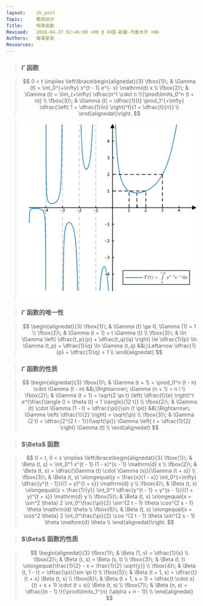 ```yaml
---
layout:    zh_post
Topic:     概率统计
Title:     特殊函数
Revised:   2018-04-27 02:46:00 +08 @ 中国-新疆-乌鲁木齐 +06
Authors:   璀璨星辰
Resources:
---
```


> ### $\Gamma$ 函数

> $$
> 0 < t \implies
> \left\lbrace\begin{alignedat}{3}
> \fbox{1}\; & \Gamma (t) = \int_0^{+\infty} x^{t - 1} e^{- x} \mathrm{d} x \\
> \fbox{2}\; & \Gamma (t) = \lim_{+\infty} \dfrac{n^t \cdot n !}{\prod\limits_0^n (t + n)} \\
> \fbox{3}\; & \Gamma (t) = \dfrac{1}{t} \prod_1^{+\infty} \dfrac{\left( 1 + \dfrac{1}{n} \right)^t}{1 + \dfrac{t}{n}} \\
> \end{alignedat}\right.
> $$
>

> ![max-width:360px;](figures/Gamma_Function.svg)

> ### $\Gamma$ 函数的唯一性

> $$
> \begin{alignedat}{3}
> \fbox{1}\; & \Gamma (t) \ge 0, \Gamma (1) = 1 \\
> \fbox{2}\; & \Gamma (t + 1) = t \Gamma (t) \\
> \fbox{3}\; & \ln \Gamma \left( \dfrac{t_p}{p} + \dfrac{t_q}{q} \right) \le \dfrac{1}{p} \ln \Gamma (t_p) + \dfrac{1}{q} \ln \Gamma (t_q) &&\;\Leftarrow \dfrac{1}{p} + \dfrac{1}{q} = 1 \\
> \end{alignedat}
> $$
>

> ### $\Gamma$ 函数的性质

> $$
> \begin{alignedat}{3}
> \fbox{1}\; & \Gamma (t + 1) = \prod_0^n (t - n) \cdot \Gamma (t - n) &&\;\Rightarrow\; \Gamma (n + 1) = n ! \\
> \fbox{2}\; & \Gamma (t + 1) = \sqrt{2 \pi t} \left( \dfrac{t}{e} \right)^t e^{\frac{\langle 0 < \theta (t) < 1 \rangle}{12 t}} \\
> \fbox{2}\; & \Gamma (t) \cdot \Gamma (1 - t) = \dfrac{\pi}{\sin (t \pi)} &&\;\Rightarrow\; \Gamma \left( \dfrac{1}{2} \right) = \sqrt{\pi} \\
> \fbox{3}\; & \Gamma (2 t) = \dfrac{2^{2 t - 1}}{\sqrt{\pi}} \Gamma \left( t + \dfrac{1}{2} \right) \Gamma (t) \\
> \end{alignedat}
> $$
>

> ### $\Beta$ 函数

> $$
> 0 < t, 0 < s \implies
> \left\lbrace\begin{alignedat}{3}
> \fbox{1}\; & \Beta (t, s) = \int_0^1 x^{t - 1} (1 - x)^{s - 1} \mathrm{d} x \\
> \fbox{2}\; & \Beta (t, s) = \dfrac{\Gamma (t) \cdot \Gamma (s)}{\Gamma (t + s)} \\
> \fbox{3}\; & \Beta (t, s) \xlongequal{y = \frac{x}{1 - x}} \int_0^{+\infty} \dfrac{y^{t - 1}}{(1 + y)^{t + s}} \mathrm{d} y \\
> \fbox{4}\; & \Beta (t, s) \xlongequal{z = \frac{1}{y}} \int_0^1 \dfrac{y^{t - 1} + y^{s - 1}}{(1 + y)^{t + s}} \mathrm{d} y \\
> \fbox{5}\; & \Beta (t, s) \xlongequal{x = \sin^2 \theta} 2 \int_0^\frac{\pi}{2} \sin^{2 t - 1} \theta \cos^{2 s - 1} \theta \mathrm{d} \theta \\
> \fbox{6}\; & \Beta (t, s) \xlongequal{x = \cos^2 \theta} 2 \int_0^\frac{\pi}{2} \cos ^{2 t - 1} \theta \sin^{2 s - 1} \theta \mathrm{d} \theta \\
> \end{alignedat}\right.
> $$
>

> ### $\Beta$ 函数的性质

> $$
> \begin{alignedat}{3}
> \fbox{1}\; & \Beta (1, s) = \dfrac{1}{s} \\
> \fbox{2}\; & \Beta (t, s) = \Beta (s, t) \\
> \fbox{3}\; & \Beta (t, t) \xlongequal{\frac{1}{2} - x = \frac{1}{2} \sqrt{y}} \\
> \fbox{4}\; & \Beta (t, 1 - t) = \dfrac{\pi}{\sin \pi t} \\
> \fbox{5}\; & \Beta (t + 1, s) = \dfrac{t}{t + s} \Beta (t, s) \\
> \fbox{6}\; & \Beta (t + 1, s + 1) = \dfrac{t \cdot s}{(t + s + 1) \cdot (t + s)} \Beta (t, s) \\
> \fbox{7}\; & \Beta (n, s) = \dfrac{(n - 1) !}{\prod\limits_1^{n} (\alpha + n - 1)} \\
> \end{alignedat}
> $$
>
